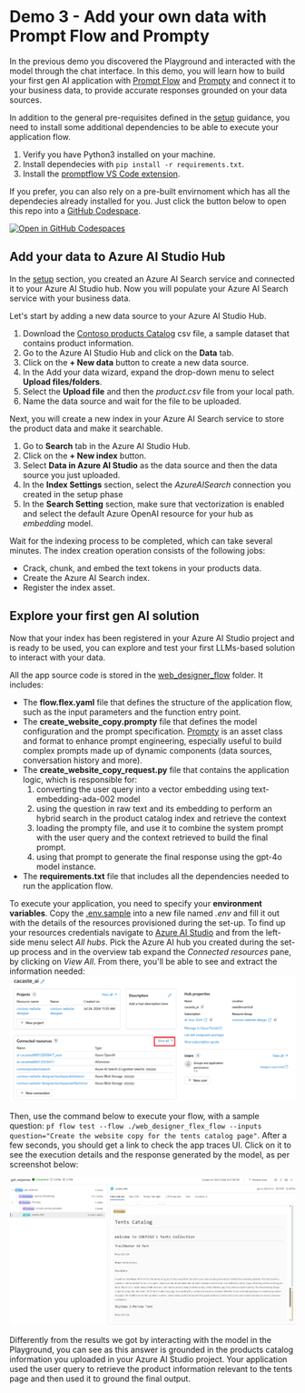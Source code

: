 # Demo 3 - Add your own data with Prompt Flow and Prompty

In the previous demo you discovered the Playground and interacted with the model through the chat interface. In this demo, you will learn how to build your first gen AI application with [Prompt Flow](https://learn.microsoft.com/azure/ai-studio/how-to/prompt-flow) and [Prompty](https://prompty.ai/) and connect it to your business data, to provide accurate responses grounded on your data sources.

In addition to the general pre-requisites defined in the [setup](./set_up.md) guidance, you need to install some additional dependencies to be able to execute your application flow.

1. Verify you have Python3 installed on your machine.
2. Install dependecies with `pip install -r requirements.txt`.
3. Install the [promptflow VS Code extension](https://marketplace.visualstudio.com/items?itemName=prompt-flow.prompt-flow).

If you prefer, you can also rely on a pre-built envirnoment which has all the dependecies already installed for you. Just click the button below to open this repo into a [GitHub Codespace](https://github.com/codespaces).

 [![Open in GitHub Codespaces](https://img.shields.io/static/v1?style=for-the-badge&label=GitHub+Codespaces&message=Open&color=brightgreen&logo=github)](https://github.com/codespaces/new?hide_repo_select=true&machine=basicLinux32gb&repo=826281335&ref=main&devcontainer_path=.devcontainer%2Fdevcontainer.json&geo=UsEast)

## Add your data to Azure AI Studio Hub

In the [setup](./media/set_up.md) section, you created an Azure AI Search service and connected it to your Azure AI Studio hub. Now you will populate your Azure AI Search service with your business data.

Let's start by adding a new data source to your Azure AI Studio Hub.

1. Download the [Contoso products Catalog](./data/products.csv) csv file, a sample dataset that contains product information.
1. Go to the Azure AI Studio Hub and click on the **Data** tab.
1. Click on the **+ New data** button to create a new data source.
1. In the Add your data wizard, expand the drop-down menu to select **Upload files/folders**.
1. Select the **Upload file** and then the *product.csv* file from your local path. 
1. Name the data source and wait for the file to be uploaded.

Next, you will create a new index in your Azure AI Search service to store the product data and make it searchable.

1. Go to **Search** tab in the Azure AI Studio Hub.
1. Click on the **+ New index** button.
1. Select **Data in Azure AI Studio** as the data source and then the data source you just uploaded.
1. In the **Index Settings** section, select the *AzureAISearch* connection you created in the setup phase
1. In the **Search Setting** section, make sure that vectorization is enabled and select the default Azure OpenAI resource for your hub as *embedding* model.

Wait for the indexing process to be completed, which can take several minutes. The index creation operation consists of the following jobs:

- Crack, chunk, and embed the text tokens in your products data.
- Create the Azure AI Search index.
- Register the index asset.

## Explore your first gen AI solution

Now that your index has been registered in your Azure AI Studio project and is ready to be used, you can explore and test your first LLMs-based solution to interact with your data.

All the app source code is stored in the [web_designer_flow](./src/web_designer_flow) folder. It includes:
- The **flow.flex.yaml** file that defines the structure of the application flow, such as the input parameters and the function entry point. 
- The **create_website_copy.prompty** file that defines the model configuration and the prompt specification. [Prompty](https://prompty.ai/docs) is an asset class and format to enhance prompt engineering, especially useful to build complex prompts made up of dynamic components (data sources, conversation history and more).
- The **create_website_copy_request.py** file that contains the application logic, which is responsible for:
    1. converting the user query into a vector embedding using text-embedding-ada-002 model
    1. using the question in raw text and its embedding to perform an hybrid search in the product catalog index and retrieve the context
    1. loading the prompty file, and use it to combine the system prompt with the user query and the context retrieved to build the final prompt.
    1. using that prompt to generate the final response using the gpt-4o model instance.
- The **requirements.txt** file that includes all the dependencies needed to run the application flow.

To execute your application, you need to specify your **environment variables**. Copy the [.env.sample](./src/.env.sample) into a new file named *.env* and fill it out with the details of the resources provisioned during the set-up. To find up your resources credentials navigate to [Azure AI Studio](ai.azure.com) and from the left-side menu select *All hubs*. Pick the Azure AI hub you created during the set-up process and in the overview tab expand the *Connected resources* pane, by clicking on *View All*. From there, you'll be able to see and extract the information needed:
![Connected resources](./media/connected_resources_info.png)

Then, use the command below to execute your flow, with a sample question: `pf flow test --flow ./web_designer_flex_flow --inputs question="Create the website copy for the tents catalog page"`.
After a few seconds, you should get a link to check the app traces UI. Click on it to see the execution details and the response generated by the model, as per screenshot below:

![Flow output](./media/flow_output.png)

Differently from the results we got by interacting with the model in the Playground, you can see as this answer is grounded in the products catalog information you uploaded in your Azure AI Studio project. Your application used the user query to retrieve the product information relevant to the tents page and then used it to ground the final output.